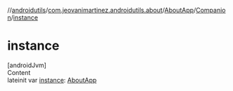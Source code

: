 //[androidutils](../../../index.md)/[com.jeovanimartinez.androidutils.about](../../index.md)/[AboutApp](../index.md)/[Companion](index.md)/[instance](instance.md)



# instance  
[androidJvm]  
Content  
lateinit var [instance](instance.md): [AboutApp](../index.md)  



